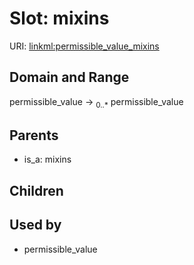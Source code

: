 
# Slot: mixins




URI: [linkml:permissible_value_mixins](https://w3id.org/linkml/permissible_value_mixins)


## Domain and Range

permissible_value &#8594;  <sub>0..\*</sub> permissible_value

## Parents

 *  is_a: mixins

## Children


## Used by

 * permissible_value
